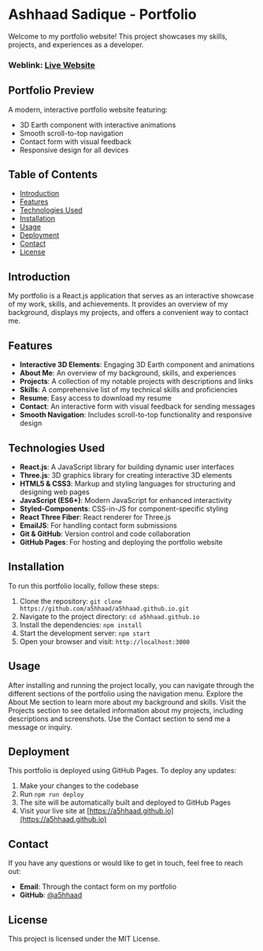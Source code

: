 # Ashhaad Sadique - Portfolio
Welcome to my portfolio website! This project showcases my skills, projects, and experiences as a developer.

### Weblink: [Live Website](https://a5hhaad.github.io)

## Portfolio Preview
A modern, interactive portfolio website featuring:
- 3D Earth component with interactive animations
- Smooth scroll-to-top navigation
- Contact form with visual feedback
- Responsive design for all devices


## Table of Contents
- [Introduction](#introduction)
- [Features](#features)
- [Technologies Used](#technologies-used)
- [Installation](#installation)
- [Usage](#usage)
- [Deployment](#deployment)
- [Contact](#contact)
- [License](#license)

## Introduction
My portfolio is a React.js application that serves as an interactive showcase of my work, skills, and achievements. It provides an overview of my background, displays my projects, and offers a convenient way to contact me.

## Features
- **Interactive 3D Elements**: Engaging 3D Earth component and animations
- **About Me**: An overview of my background, skills, and experiences
- **Projects**: A collection of my notable projects with descriptions and links
- **Skills**: A comprehensive list of my technical skills and proficiencies
- **Resume**: Easy access to download my resume
- **Contact**: An interactive form with visual feedback for sending messages
- **Smooth Navigation**: Includes scroll-to-top functionality and responsive design

## Technologies Used
- **React.js**: A JavaScript library for building dynamic user interfaces
- **Three.js**: 3D graphics library for creating interactive 3D elements
- **HTML5 & CSS3**: Markup and styling languages for structuring and designing web pages
- **JavaScript (ES6+)**: Modern JavaScript for enhanced interactivity
- **Styled-Components**: CSS-in-JS for component-specific styling
- **React Three Fiber**: React renderer for Three.js
- **EmailJS**: For handling contact form submissions
- **Git & GitHub**: Version control and code collaboration
- **GitHub Pages**: For hosting and deploying the portfolio website

## Installation
To run this portfolio locally, follow these steps:

1. Clone the repository: `git clone https://github.com/a5hhaad/a5hhaad.github.io.git`
2. Navigate to the project directory: `cd a5hhaad.github.io`
3. Install the dependencies: `npm install`
4. Start the development server: `npm start`
5. Open your browser and visit: `http://localhost:3000`

## Usage
After installing and running the project locally, you can navigate through the different sections of the portfolio using the navigation menu. Explore the About Me section to learn more about my background and skills. Visit the Projects section to see detailed information about my projects, including descriptions and screenshots. Use the Contact section to send me a message or inquiry.

## Deployment
This portfolio is deployed using GitHub Pages. To deploy any updates:

1. Make your changes to the codebase
2. Run `npm run deploy`
3. The site will be automatically built and deployed to GitHub Pages
4. Visit your live site at [https://a5hhaad.github.io](https://a5hhaad.github.io)

## Contact
If you have any questions or would like to get in touch, feel free to reach out:
- **Email**: Through the contact form on my portfolio
- **GitHub**: [@a5hhaad](https://github.com/a5hhaad)

## License
This project is licensed under the MIT License.
